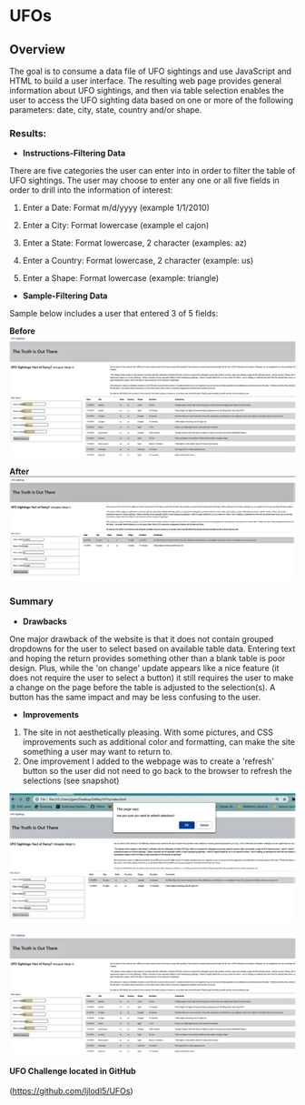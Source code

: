 # UFOs


## **Overview**
The goal is to consume a data file of UFO sightings and use JavaScript and HTML to build a user interface. 
The resulting web page provides general information about UFO sightings, and then via table selection enables the user to access the UFO sighting data based on one or more of the following parameters: 
date, city, state, country and/or shape. 
 
### **Results**: 

* **Instructions-Filtering Data**

There are five categories the user can enter into in order to filter the table of UFO sightings. 
The user may choose to enter any one or all five fields in order to drill into the information of interest:
 
1) Enter a Date: 
	Format m/d/yyyy 
       (example 1/1/2010)

2) Enter a City:
	Format lowercase 
       (example el cajon)

3) Enter a State:
	Format lowercase, 2 character 
       (examples: az)

4) Enter a Country:
	Format lowercase, 2 character 
       (example: us)

5) Enter a Shape:
	Format lowercase 
       (example: triangle)

* **Sample-Filtering Data**

Sample below includes a user that entered 3 of 5 fields:

**Before**
![Exhibit A](https://github.com/ljlodl5/UFOs/blob/main/Selections%20Return%20to%20Default.png)

**After** 
![Exhibit B](https://github.com/ljlodl5/UFOs/blob/main/Table%20Selections%20Chosen.png)


### **Summary**

* **Drawbacks**

One major drawback of the website is that it does not contain grouped dropdowns for the user to select based on available table data. 
Entering text and hoping the return provides something other than a blank table is poor design.
Plus, while the 'on change' update appears like a nice feature (it does not require the user to select a button) it still requires the user to make a change on the page before the table is adjusted to the selection(s).
A button has the same impact and may be less confusing to the user. 

* **Improvements**
1) The site in not aesthetically pleasing. With some pictures, and CSS improvements such as additional color and formatting, can make the site something a user may want to return to.
2) One improvement I added to the webpage was to create a 'refresh' button so the user did not need to go back to the browser to refresh the selections (see snapshot)

![Exhibit C](https://github.com/ljlodl5/UFOs/blob/main/Refresh%20Page.png)
   
![Exhibit D](https://github.com/ljlodl5/UFOs/blob/main/Selections%20Return%20to%20Default.png)
   

#### UFO Challenge located in GitHub
(https://github.com/ljlodl5/UFOs)